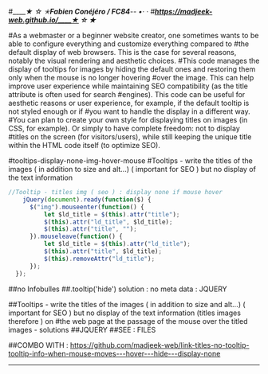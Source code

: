 #_____★ ☆ ✭_____Fabien Conéjéro / FC84_____-- •· ·
#____https://madjeek-web.github.io/____★ ☆ ✭_____

#As a webmaster or a beginner website creator, one sometimes wants to be able to configure everything and customize everything compared to
#the default display of web browsers. This is the case for several reasons, notably the visual rendering and aesthetic choices.
#This code manages the display of tooltips for images by hiding the default ones and restoring them only when the mouse is no longer hovering
#over the image. This can help improve user experience while maintaining SEO compatibility (as the title attribute is often used for search
#engines). This code can be useful for aesthetic reasons or user experience, for example, if the default tooltip is not styled enough or if
#you want to handle the display in a different way.
#You can plan to create your own style for displaying titles on images (in CSS, for example). Or simply to have complete freedom: not to display
#titles on the screen (for visitors/users), while still keeping the unique title within the HTML code itself (to optimize SEO).

#tooltips-display-none-img-hover-mouse
#Tooltips - write the titles of the images ( in addition to size and alt...) ( important for SEO ) but no display of the text information

```js
//Tooltip - titles img ( seo ) : display none if mouse hover
    jQuery(document).ready(function($) {
      $("img").mouseenter(function() {
          let $ld_title = $(this).attr("title");
          $(this).attr("ld_title", $ld_title);
          $(this).attr("title", "");
      }).mouseleave(function() {
          let $ld_title = $(this).attr("ld_title");
          $(this).attr("title", $ld_title);
          $(this).removeAttr("ld_title");
      });
  });
```
##no Infobulles
##.tooltip('hide') solution : no meta data : JQUERY


##Tooltips - write the titles of the images ( in addition to size and alt...) ( important for SEO ) but no display of the text information (titles images therefore ) on #the web page at the passage of the mouse over the titled images - solutions
##JQUERY
##SEE : FILES

##COMBO WITH : https://github.com/madjeek-web/link-titles-no-tooltip-tooltip-info-when-mouse-moves---hover---hide---display-none
___
